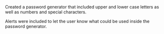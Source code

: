 
Created a password generator that included upper and lower case letters as well as numbers and special characters.

Alerts were included to let the user know what could be used inside the password generator.

